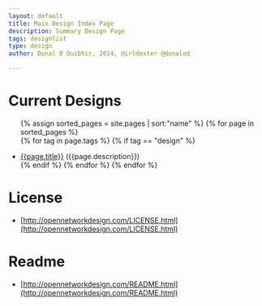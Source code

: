 ```yaml
---
layout: default
title: Main Design Index Page
description: Summary Design Page
tags: designlist
type: design
author: Donal O Duibhir, 2014, @irldexter @donalod

---
```


# Current Designs

<ul>

{% assign sorted_pages = site.pages | sort:"name" %}
{% for page in sorted_pages %}	
  {% for tag in page.tags %}
    {% if tag == "design" %}
		<li><a href="{{page.url}}">{{page.title}}</a> ({{page.description}})</li>	{% endif %}
  {% endfor %}
{% endfor %}
</ul>

# License

* [http://opennetworkdesign.com/LICENSE.html](http://opennetworkdesign.com/LICENSE.html)

# Readme

* [http://opennetworkdesign.com/README.html](http://opennetworkdesign.com/README.html)
